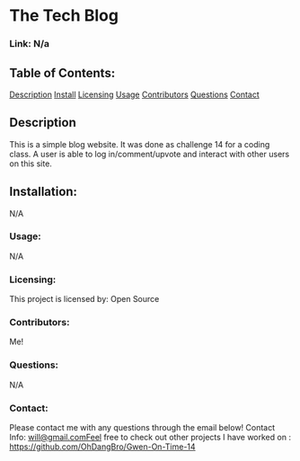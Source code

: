 # The Tech Blog
### Link: N/a
## Table of Contents:

[Description](#description) 
[Install](#installation) 
[Licensing](#licensing) 
[Usage](#usage)
[Contributors](#contributors) 
[Questions](#questions) 
[Contact](#contact) 



## Description 
This is a simple blog website. It was done as challenge 14 for a coding class.  A user is able to log in/comment/upvote and interact with other users on this site. 
## Installation:  
N/A
### Usage: 
 N/A
### Licensing: 
  This project is licensed by: Open Source
### Contributors: 
 Me!
### Questions: 
N/A
### Contact: 
Please contact me with any questions through the email below!
 Contact Info: will@gmail.comFeel free to check out other projects I have worked on :  https://github.com/OhDangBro/Gwen-On-Time-14 